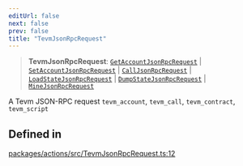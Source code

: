```yaml
---
editUrl: false
next: false
prev: false
title: "TevmJsonRpcRequest"
---
```


> **TevmJsonRpcRequest**: [`GetAccountJsonRpcRequest`](/reference/tevm/actions/type-aliases/getaccountjsonrpcrequest/) \| [`SetAccountJsonRpcRequest`](/reference/tevm/actions/type-aliases/setaccountjsonrpcrequest/) \| [`CallJsonRpcRequest`](/reference/tevm/actions/type-aliases/calljsonrpcrequest/) \| [`LoadStateJsonRpcRequest`](/reference/tevm/actions/type-aliases/loadstatejsonrpcrequest/) \| [`DumpStateJsonRpcRequest`](/reference/tevm/actions/type-aliases/dumpstatejsonrpcrequest/) \| [`MineJsonRpcRequest`](/reference/tevm/actions/type-aliases/minejsonrpcrequest/)

A Tevm JSON-RPC request
`tevm_account`, `tevm_call`, `tevm_contract`, `tevm_script`

## Defined in

[packages/actions/src/TevmJsonRpcRequest.ts:12](https://github.com/evmts/tevm-monorepo/blob/main/packages/actions/src/TevmJsonRpcRequest.ts#L12)
